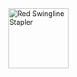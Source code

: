 <img src="https://jackfarrington.com/red_swingline_stapler.jpg" alt="Red Swingline Stapler" width="120"/>
